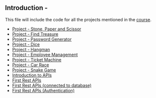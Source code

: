 ## Introduction -
This file will include the code for all the projects mentioned in the <a href='https://udemy.com/course/complete-python-in-hindi'> course</a>. 
- <a href="https://github.com/TechGram-Academy/Rock-Paper-Scissor-Python/blob/main/code.py"> Project - Stone, Paper and Scissor</a> 
- <a href="https://github.com/TechGram-Academy/project-find-treasure/blob/main/code.py"> Project - Find Treasure</a> 
- <a href="https://github.com/TechGram-Academy/project-password-generator-python/blob/main/code.py"> Project - Password Generator</a> 
- <a href="https://github.com/TechGram-Academy/project-dice"> Project - Dice</a> 
- <a href="https://github.com/TechGram-Academy/project-hangman-python"> Project - Hangman</a> 
- <a href="https://github.com/TechGram-Academy/employee-management-python"> Project - Employee Management</a> 
- <a href="https://github.com/TechGram-Academy/Ticket-Machine-Python"> Project - Ticket Machine</a> 
- <a href="https://github.com/TechGram-Academy/car-race-python-turtle"> Project - Car Race</a> 
- <a href="https://github.com/TechGram-Academy/Snake-Game-Python"> Project - Snake Game</a> 
- <a href="https://github.com/TechGram-Academy/Flask-course-in-hindi/blob/master/1.%20Introduction%20to%20APIs.md"> Introduction to APIs</a>
- <a href="https://github.com/TechGram-Academy/First-Rest-APIs">First Rest APIs</a>
- <a href="https://github.com/TechGram-Academy/Rest-APIs-with-database">First Rest APIs (connected to database)</a>
- <a href="https://github.com/TechGram-Academy/REST-APIs-with-Authentication">First Rest APIs (Authentication)</a>
























